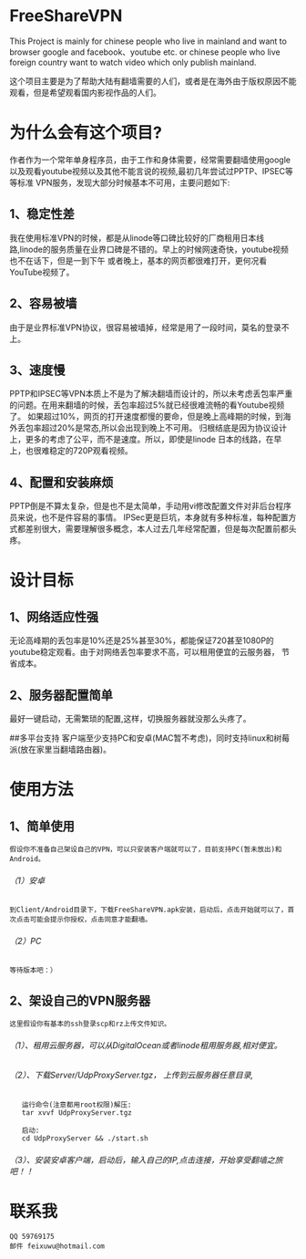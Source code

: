 # FreeShareVPN

This Project is mainly for chinese people who live in mainland and want to browser google and facebook、youtube etc.
or chinese people who live foreign country want to watch video which only publish mainland.


这个项目主要是为了帮助大陆有翻墙需要的人们，或者是在海外由于版权原因不能观看，但是希望观看国内影视作品的人们。


# 为什么会有这个项目?
  作者作为一个常年单身程序员，由于工作和身体需要，经常需要翻墙使用google以及观看youtube视频以及其他不能言说的视频,最初几年尝试过PPTP、IPSEC等等标准
  VPN服务，发现大部分时候基本不可用，主要问题如下:
  
## 1、稳定性差
  我在使用标准VPN的时候，都是从linode等口碑比较好的厂商租用日本线路,linode的服务质量在业界口碑是不错的。早上的时候网速奇快，youtube视频也不在话下，但是一到下午
  或者晚上，基本的网页都很难打开，更何况看YouTube视频了。

## 2、容易被墙
  由于是业界标准VPN协议，很容易被墙掉，经常是用了一段时间，莫名的登录不上。
  
## 3、速度慢
  PPTP和IPSEC等VPN本质上不是为了解决翻墙而设计的，所以未考虑丢包率严重的问题。在用来翻墙的时候，丢包率超过5%就已经很难流畅的看Youtube视频了。
  如果超过10%，网页的打开速度都慢的要命，但是晚上高峰期的时候，到海外丢包率超过20%是常态,所以会出现到晚上不可用。
  归根结底是因为协议设计上，更多的考虑了公平，而不是速度。所以，即使是linode 日本的线路，在早上，也很难稳定的720P观看视频。  

## 4、配置和安装麻烦
  PPTP倒是不算太复杂，但是也不是太简单，手动用vi修改配置文件对非后台程序员来说，也不是件容易的事情。
  IPSec更是巨坑，本身就有多种标准，每种配置方式都差别很大，需要理解很多概念，本人过去几年经常配置，但是每次配置前都头疼。
  
  

# 设计目标
 ## 1、网络适应性强
   无论高峰期的丢包率是10%还是25%甚至30%，都能保证720甚至1080P的youtube稳定观看。由于对网络丢包率要求不高，可以租用便宜的云服务器，
   节省成本。
  
 ## 2、服务器配置简单
   最好一键启动，无需繁琐的配置,这样，切换服务器就没那么头疼了。
   
 ##多平台支持
   客户端至少支持PC和安卓(MAC暂不考虑)，同时支持linux和树莓派(放在家里当翻墙路由器)。
 
# 使用方法
 
## 1、简单使用
    假设你不准备自己架设自己的VPN，可以只安装客户端就可以了，目前支持PC(暂未放出)和Android。
    
  ###### （1）安卓   
    到Client/Android目录下，下载FreeShareVPN.apk安装，启动后，点击开始就可以了，首次点击可能会提示你授权，点击同意才能翻墙。
    
  ###### （2）PC
    等待版本吧：）
    
## 2、架设自己的VPN服务器
    这里假设你有基本的ssh登录scp和rz上传文件知识。
  ######  （1）、租用云服务器，可以从DigitalOcean或者linode租用服务器,相对便宜。
    
  ###### （2）、下载Server/UdpProxyServer.tgz， 上传到云服务器任意目录,
    
       运行命令(注意都用root权限)解压:
       tar xvvf UdpProxyServer.tgz
       
       启动:
       cd UdpProxyServer && ./start.sh
       
  ###### （3）、安装安卓客户端，启动后，输入自己的IP,点击连接，开始享受翻墙之旅吧！！
    
    
  # 联系我
    QQ 59769175
    邮件 feixuwu@hotmail.com
